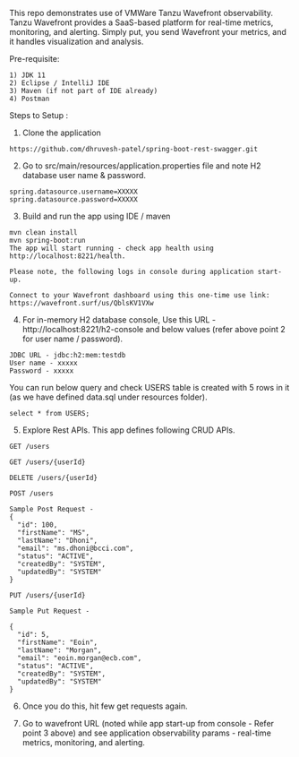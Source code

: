 This repo demonstrates use of VMWare Tanzu Wavefront observability.  Tanzu Wavefront provides a SaaS-based platform for real-time metrics, monitoring, and alerting. Simply put, you send Wavefront your metrics, and it handles visualization and analysis. 

Pre-requisite:
```
1) JDK 11
2) Eclipse / IntelliJ IDE 
3) Maven (if not part of IDE already)
4) Postman
```

Steps to Setup :
1. Clone the application
```
https://github.com/dhruvesh-patel/spring-boot-rest-swagger.git
```

2. Go to src/main/resources/application.properties file and note H2 database user name & password. 
```
spring.datasource.username=XXXXX
spring.datasource.password=XXXXX
```

3. Build and run the app using IDE / maven
```
mvn clean install 
mvn spring-boot:run
The app will start running - check app health using http://localhost:8221/health.

Please note, the following logs in console during application start-up. 

Connect to your Wavefront dashboard using this one-time use link:
https://wavefront.surf/us/QblsKV1VXw

```
4. For in-memory H2 database console, Use this URL - http://localhost:8221/h2-console and below values (refer above point 2 for user name / password).
```
JDBC URL - jdbc:h2:mem:testdb
User name - xxxxx
Password - xxxxx
```

You can run below query and check USERS table is created with 5 rows in it (as we have defined data.sql under resources folder). 
```
select * from USERS;
```

5. Explore Rest APIs. This app defines following CRUD APIs.

```
GET /users

GET /users/{userId}

DELETE /users/{userId}

POST /users

Sample Post Request - 
{
  "id": 100,
  "firstName": "MS",
  "lastName": "Dhoni",
  "email": "ms.dhoni@bcci.com",
  "status": "ACTIVE",
  "createdBy": "SYSTEM",
  "updatedBy": "SYSTEM"
}

PUT /users/{userId}

Sample Put Request - 

{
  "id": 5,
  "firstName": "Eoin",
  "lastName": "Morgan",
  "email": "eoin.morgan@ecb.com",
  "status": "ACTIVE",
  "createdBy": "SYSTEM",
  "updatedBy": "SYSTEM"
}
```

6. Once you do this, hit few get requests again.

7. Go to wavefront URL (noted while app start-up from console - Refer point 3 above) and see application observability params - real-time metrics, monitoring, and alerting.

